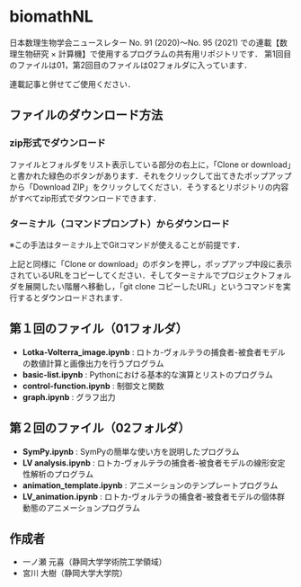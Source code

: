 # biomathNL
日本数理生物学会ニュースレター No. 91 (2020)～No. 95 (2021) での連載【数理生物研究 × 計算機】で使用するプログラムの共有用リポジトリです．
第1回目のファイルは01，第2回目のファイルは02フォルダに入っています．

連載記事と併せてご使用ください．


## ファイルのダウンロード方法
### zip形式でダウンロード
ファイルとフォルダをリスト表示している部分の右上に，「Clone or download」と書かれた緑色のボタンがあります．それをクリックして出てきたポップアップから「Download ZIP」をクリックしてください．そうするとリポジトリの内容がすべてzip形式でダウンロードできます．

### ターミナル（コマンドプロンプト）からダウンロード
※この手法はターミナル上でGitコマンドが使えることが前提です．

上記と同様に「Clone or download」のボタンを押し，ポップアップ中段に表示されているURLをコピーしてください．そしてターミナルでプロジェクトフォルダを展開したい階層へ移動し，「git clone コピーしたURL」というコマンドを実行するとダウンロードされます．


## 第１回のファイル（01フォルダ）
* __Lotka-Volterra_image.ipynb__ :   ロトカ-ヴォルテラの捕食者-被食者モデルの数値計算と画像出力を行うプログラム
* __basic-list.ipynb__ : Pythonにおける基本的な演算とリストのプログラム
* __control-function.ipynb__ : 制御文と関数
* __graph.ipynb__ : グラフ出力

## 第２回のファイル（02フォルダ）
* __SymPy.ipynb__ :   SymPyの簡単な使い方を説明したプログラム
* __LV analysis.ipynb__ : ロトカ-ヴォルテラの捕食者-被食者モデルの線形安定性解析のプログラム
* __animation_template.ipynb__ : アニメーションのテンプレートプログラム
* __LV_animation.ipynb__ : ロトカ-ヴォルテラの捕食者-被食者モデルの個体群動態のアニメーションプログラム

## 作成者
 
* 一ノ瀬 元喜（静岡大学学術院工学領域）
* 宮川 大樹（静岡大学大学院）
